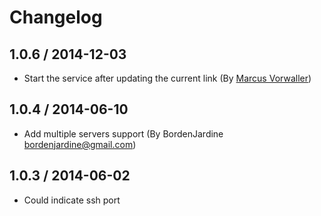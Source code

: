 # Changelog

## 1.0.6 / 2014-12-03

 * Start the service after updating the current link (By [Marcus Vorwaller](https://github.com/marcus))

## 1.0.4 / 2014-06-10

 * Add multiple servers support (By BordenJardine <bordenjardine@gmail.com>)


## 1.0.3 / 2014-06-02

 * Could indicate ssh port
